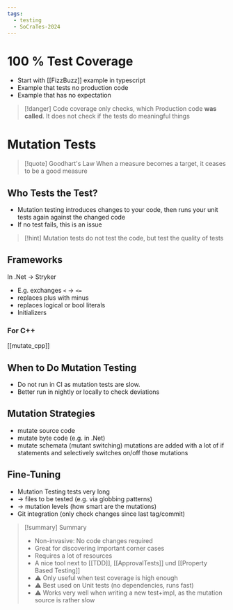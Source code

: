 ```yaml
---
tags:
  - testing
  - SoCraTes-2024
---
```

# 100 % Test Coverage

- Start with [[FizzBuzz]] example in typescript
- Example that tests no production code
- Example that has no expectation

> [!danger] Code coverage only checks, which Production code **was called**. It does not check if the tests do meaningful things

# Mutation Tests

> [!quote] Goodhart's Law
> When a measure becomes a target, it ceases to be a good measure

## Who Tests the Test?

- Mutation testing introduces changes to your code, then runs your unit tests again against the changed code
- If no test fails, this is an issue

> [!hint] Mutation tests do not test the code, but test the quality of tests

## Frameworks

In .Net -> Stryker
- E.g. exchanges `<` -> `<=`
- replaces plus with minus
- replaces logical or bool literals
- Initializers

### For C++

[[mutate_cpp]]

## When to Do Mutation Testing

- Do not run in CI as mutation tests are slow.
- Better run in nightly or locally to check deviations

## Mutation Strategies

- mutate source code
- mutate byte code (e.g. in .Net)
- mutate schemata (mutant switching) mutations are added with a lot of if statements and selectively switches on/off those mutations

## Fine-Tuning

- Mutation Testing tests very long
- -> files to be tested (e.g. via globbing patterns)
- -> mutation levels (how smart are the mutations)
- Git integration (only check changes since last tag/commit)

> [!summary] Summary
> - Non-invasive: No code changes required
> - Great for discovering important corner cases
> - Requires a lot of resources
> - A nice tool next to [[TDD]], [[ApprovalTests]] und [[Property Based Testing]]
> - ⚠ Only useful when test coverage is high enough
> - ⚠ Best used on Unit tests (no dependencies, runs fast)
> - ⚠ Works very well when writing a new test+impl, as the mutation source is rather slow
